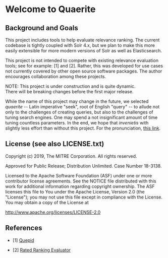 Welcome to Quaerite
=================================================

Background and Goals
--------------------

This project includes tools to help evaluate relevance
ranking.  The current codebase is tightly coupled with Solr 4.x, 
but we plan to make this more easily extensible for more modern
versions of Solr as well as Elasticsearch.

This project is not intended to compete with existing relevance
evaluation tools; see for example: [1] and [2]. Rather, this was developed for use cases 
not currently covered by other open source software packages.
The author encourages collaboration among these projects.

NOTE: This project is under construction and is quite dynamic.  
There will be breaking changes before the first major release.

While the name of this project may change in the future, we selected
_quaerite_ -- Latin imperative "seek", root of English "query" -- to
allude not only to the challenges of creating queries, but also
to the challenges of tuning search engines.  One may spend
a not insignificant amount of time tuning countless parameters.
In the end, we hope that _invenietis_ with slightly less effort
than without this project. For the pronunciation, 
[this link](https://forvo.com/word/quaerite_et_invenietis/).

License (see also LICENSE.txt)
------------------------------

Copyright (c) 2019, The MITRE Corporation. All rights reserved.

Approved for Public Release; Distribution Unlimited. Case Number 18-3138.


Licensed to the Apache Software Foundation (ASF) under one or more contributor license agreements.  See the NOTICE file distributed with this work for additional information regarding copyright ownership.  The ASF licenses this file to You under the Apache License, Version 2.0 (the "License"); you may not use this file except in compliance with the License.  You may obtain a copy of the License at

<http://www.apache.org/licenses/LICENSE-2.0>


References
----------
* [1] [Quepid](https://quepid.com/)

* [2] [Rated Ranking Evaluator](https://github.com/SeaseLtd/rated-ranking-evaluator/wiki/Maven-Plugin)
